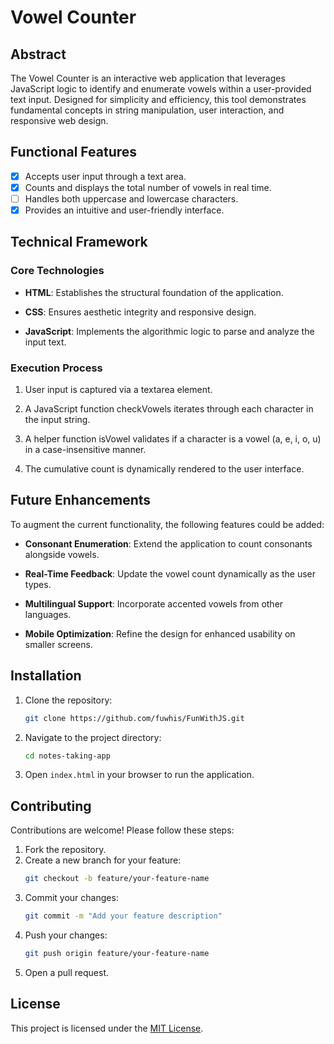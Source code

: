 # Vowel Counter

## Abstract

The Vowel Counter is an interactive web application that leverages JavaScript logic to identify and enumerate vowels within a user-provided text input. Designed for simplicity and efficiency, this tool demonstrates fundamental concepts in string manipulation, user interaction, and responsive web design.

## Functional Features

- [x] Accepts user input through a text area.
- [x] Counts and displays the total number of vowels in real time.
- [ ] Handles both uppercase and lowercase characters.
- [x] Provides an intuitive and user-friendly interface.

## Technical Framework

### Core Technologies

- **HTML**: Establishes the structural foundation of the application.

- **CSS**: Ensures aesthetic integrity and responsive design.

- **JavaScript**: Implements the algorithmic logic to parse and analyze the input text.

### Execution Process

1. User input is captured via a textarea element.

2. A JavaScript function checkVowels iterates through each character in the input string.

3. A helper function isVowel validates if a character is a vowel (a, e, i, o, u) in a case-insensitive manner.

4. The cumulative count is dynamically rendered to the user interface.

## Future Enhancements

To augment the current functionality, the following features could be added:
- **Consonant Enumeration**: Extend the application to count consonants alongside vowels.

- **Real-Time Feedback**: Update the vowel count dynamically as the user types.

- **Multilingual Support**: Incorporate accented vowels from other languages.

- **Mobile Optimization**: Refine the design for enhanced usability on smaller screens.

## Installation
1. Clone the repository:
   ```bash
   git clone https://github.com/fuwhis/FunWithJS.git
   ```
2. Navigate to the project directory:
   ```bash
   cd notes-taking-app
   ```
3. Open `index.html` in your browser to run the application.

## Contributing
Contributions are welcome! Please follow these steps:
1. Fork the repository.
2. Create a new branch for your feature:
   ```bash
   git checkout -b feature/your-feature-name
   ```
3. Commit your changes:
   ```bash
   git commit -m "Add your feature description"
   ```
4. Push your changes:
   ```bash
   git push origin feature/your-feature-name
   ```
5. Open a pull request.

## License
This project is licensed under the [MIT License](LICENSE).
